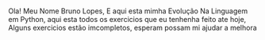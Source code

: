 #   

   Ola! Meu Nome Bruno Lopes, E aqui esta mimha Evolução Na Linguagem em Python, aqui esta todos os exercicios que eu tenhenha feito ate hoje, Alguns exercicios estão imcompletos, esperam possam mi ajudar a melhora 
